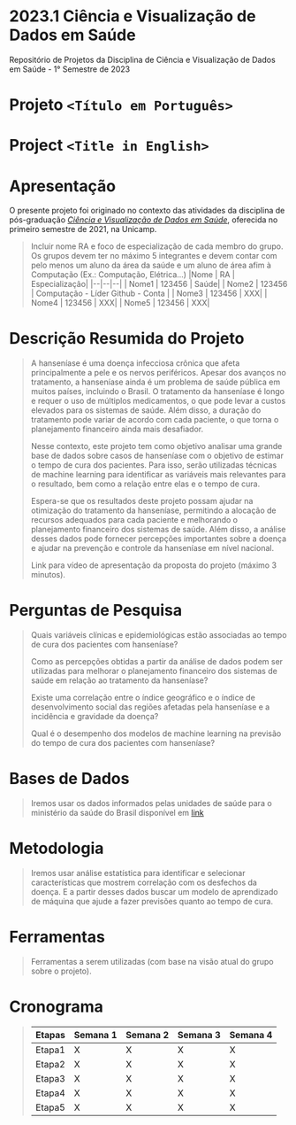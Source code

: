 # 2023.1 Ciência e Visualização de Dados em Saúde
Repositório de Projetos da Disciplina de Ciência e Visualização de Dados em Saúde - 1° Semestre de 2023

# Projeto `<Título em Português>`
# Project `<Title in English>`

# Apresentação

O presente projeto foi originado no contexto das atividades da disciplina de pós-graduação [*Ciência e Visualização de Dados em Saúde*](https://github.com/datasci4health/home), oferecida no primeiro semestre de 2021, na Unicamp.

> Incluir nome RA e foco de especialização de cada membro do grupo. Os grupos devem ter no máximo 5 integrantes e devem contar com pelo menos um aluno da área da saúde e um aluno de área afim à Computação (Ex.: Computação, Elétrica...)
> |Nome  | RA | Especialização|
> |--|--|--|
> | Nome1  | 123456  | Saúde|
> | Nome2  | 123456  | Computação - Líder Github - Conta <incluir login conta github>|
> | Nome3  | 123456  | XXX|
> | Nome4  | 123456  | XXX|
> | Nome5  | 123456  | XXX|


# Descrição Resumida do Projeto
> A hanseníase é uma doença infecciosa crônica que afeta principalmente a pele e os nervos periféricos. Apesar dos avanços no tratamento, a hanseníase ainda é um problema de saúde pública em muitos países, incluindo o Brasil. O tratamento da hanseníase é longo e requer o uso de múltiplos medicamentos, o que pode levar a custos elevados para os sistemas de saúde. Além disso, a duração do tratamento pode variar de acordo com cada paciente, o que torna o planejamento financeiro ainda mais desafiador.
>
> Nesse contexto, este projeto tem como objetivo analisar uma grande base de dados sobre casos de hanseníase com o objetivo de estimar o tempo de cura dos pacientes. Para isso, serão utilizadas técnicas de machine learning para identificar as variáveis mais relevantes para o resultado, bem como a relação entre elas e o tempo de cura.
>
> Espera-se que os resultados deste projeto possam ajudar na otimização do tratamento da hanseníase, permitindo a alocação de recursos adequados para cada paciente e melhorando o planejamento financeiro dos sistemas de saúde. Além disso, a análise desses dados pode fornecer percepções importantes sobre a doença e ajudar na prevenção e controle da hanseníase em nível nacional.
> 
> Link para vídeo de apresentação da proposta do projeto (máximo 3 minutos).

# Perguntas de Pesquisa
> Quais variáveis clínicas e epidemiológicas estão associadas ao tempo de cura dos pacientes com hanseníase?
>
> Como as percepções obtidas a partir da análise de dados podem ser utilizadas para melhorar o planejamento financeiro dos sistemas de saúde em relação ao tratamento da hanseníase?
>
> Existe uma correlação entre o índice geográfico e o índice de desenvolvimento social das regiões afetadas pela hanseníase e a incidência e gravidade da doença?
>
> Qual é o desempenho dos modelos de machine learning na previsão do tempo de cura dos pacientes com hanseníase?

# Bases de Dados
> Iremos usar os dados informados pelas unidades de saúde para o ministério da saúde do Brasil disponível em [link](http://indicadoreshanseniase.aids.gov.br/) 

# Metodologia
> Iremos usar análise estatística para identificar e selecionar características que mostrem correlação com os desfechos da doença. E a partir desses dados buscar um modelo de aprendizado de máquina que ajude a fazer previsões quanto ao tempo de cura.

# Ferramentas
> Ferramentas a serem utilizadas (com base na visão atual do grupo sobre o projeto).

# Cronograma
> |Etapas | Semana 1 | Semana 2| Semana 3| Semana 4|
> |--|--|--|--|--|
> | Etapa1  | X | X | X | X |
> | Etapa2  | X | X | X | X |
> | Etapa3  | X | X | X | X |
> | Etapa4  | X | X | X | X |
> | Etapa5  | X | X | X | X |
